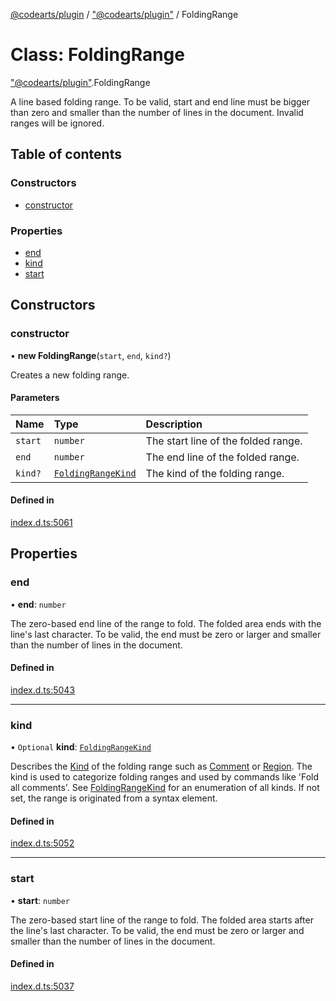 [@codearts/plugin](../README.md) / ["@codearts/plugin"](../modules/_codearts_plugin_.md) / FoldingRange

# Class: FoldingRange

["@codearts/plugin"](../modules/_codearts_plugin_.md).FoldingRange

A line based folding range. To be valid, start and end line must be bigger than zero and smaller than the number of lines in the document.
Invalid ranges will be ignored.

## Table of contents

### Constructors

- [constructor](codearts_plugin_.FoldingRange.md#constructor)

### Properties

- [end](codearts_plugin_.FoldingRange.md#end)
- [kind](codearts_plugin_.FoldingRange.md#kind)
- [start](codearts_plugin_.FoldingRange.md#start)

## Constructors

### constructor

• **new FoldingRange**(`start`, `end`, `kind?`)

Creates a new folding range.

#### Parameters

| Name | Type | Description |
| :------ | :------ | :------ |
| `start` | `number` | The start line of the folded range. |
| `end` | `number` | The end line of the folded range. |
| `kind?` | [`FoldingRangeKind`](../enums/codearts_plugin_.FoldingRangeKind.md) | The kind of the folding range. |

#### Defined in

[index.d.ts:5061](https://github.com/huaweicloud/cloudide-plugin-api/blob/4d28848/index.d.ts#L5061)

## Properties

### end

• **end**: `number`

The zero-based end line of the range to fold. The folded area ends with the line's last character.
To be valid, the end must be zero or larger and smaller than the number of lines in the document.

#### Defined in

[index.d.ts:5043](https://github.com/huaweicloud/cloudide-plugin-api/blob/4d28848/index.d.ts#L5043)

___

### kind

• `Optional` **kind**: [`FoldingRangeKind`](../enums/codearts_plugin_.FoldingRangeKind.md)

Describes the [Kind](../enums/codearts_plugin_.FoldingRangeKind.md) of the folding range such as [Comment](../enums/codearts_plugin_.FoldingRangeKind.md#comment) or
[Region](../enums/codearts_plugin_.FoldingRangeKind.md#region). The kind is used to categorize folding ranges and used by commands
like 'Fold all comments'. See
[FoldingRangeKind](../enums/codearts_plugin_.FoldingRangeKind.md) for an enumeration of all kinds.
If not set, the range is originated from a syntax element.

#### Defined in

[index.d.ts:5052](https://github.com/huaweicloud/cloudide-plugin-api/blob/4d28848/index.d.ts#L5052)

___

### start

• **start**: `number`

The zero-based start line of the range to fold. The folded area starts after the line's last character.
To be valid, the end must be zero or larger and smaller than the number of lines in the document.

#### Defined in

[index.d.ts:5037](https://github.com/huaweicloud/cloudide-plugin-api/blob/4d28848/index.d.ts#L5037)
